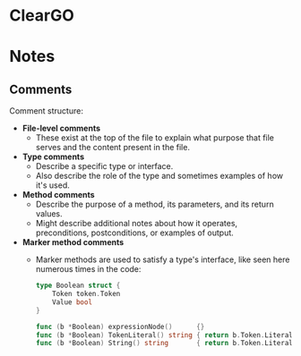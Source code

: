 # ClearGO

# Notes

## Comments
Comment structure:
- **File-level comments**
  - These exist at the top of the file to explain what purpose that file serves and the content present in the file.
- **Type comments**
  - Describe a specific type or interface.
  - Also describe the role of the type and sometimes examples of how it's used.
- **Method comments**
  - Describe the purpose of a method, its parameters, and its return values.
  - Might describe additional notes about how it operates, preconditions, postconditions, or examples of output.
- **Marker method comments**
  - Marker methods are used to satisfy a type's interface, like seen here numerous times in the code:

    ```go
    type Boolean struct {
        Token token.Token
        Value bool
    }

    func (b *Boolean) expressionNode()      {}
    func (b *Boolean) TokenLiteral() string { return b.Token.Literal }
    func (b *Boolean) String() string       { return b.Token.Literal }
    ```
